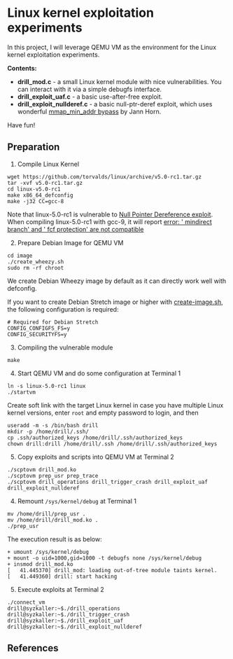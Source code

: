 # Linux kernel exploitation experiments

In this project, I will leverage QEMU VM as the environment for the Linux kernel exploitation experiments.

__Contents:__

  - __drill_mod.c__ - a small Linux kernel module with nice vulnerabilities.
  You can interact with it via a simple debugfs interface.
  - __drill_exploit_uaf.c__ - a basic use-after-free exploit.
  - __drill_exploit_nullderef.c__ - a basic null-ptr-deref exploit, which uses 
  wonderful [mmap_min_addr bypass][1] by Jann Horn.

Have fun!

## Preparation

1. Compile Linux Kernel

```
wget https://github.com/torvalds/linux/archive/v5.0-rc1.tar.gz
tar -xvf v5.0-rc1.tar.gz
cd linux-v5.0-rc1
make x86_64_defconfig
make -j32 CC=gcc-8
```

Note that linux-5.0-rc1 is vulnerable to [Null Pointer Dereference exploit][1]. When compiling linux-5.0-rc1 with gcc-9, it will report [error: ' mindirect branch' and ' fcf protection' are not compatible
](https://mudongliang.github.io/2021/04/09/error-mindirect-branch-and-fcf-protection-are-not-compatible.html)

2. Prepare Debian Image for QEMU VM

```
cd image
./create_wheezy.sh
sudo rm -rf chroot
```
We create Debian Wheezy image by default as it can directly work well with defconfig.

If you want to create Debian Stretch image or higher with [create-image.sh][2], the following configuration is required:

```
# Required for Debian Stretch
CONFIG_CONFIGFS_FS=y
CONFIG_SECURITYFS=y
```

3. Compiling the vulnerable module

```
make
```

4. Start QEMU VM and do some configuration at Terminal 1

```
ln -s linux-5.0-rc1 linux
./startvm
```

Create soft link with the target Linux kernel in case you have multiple Linux kernel versions, enter `root` and empty password to login, and then

```
useradd -m -s /bin/bash drill
mkdir -p /home/drill/.ssh/
cp .ssh/authorized_keys /home/drill/.ssh/authorized_keys
chown drill:drill /home/drill/.ssh /home/drill/.ssh/authorized_keys
```

5. Copy exploits and scripts into QEMU VM at Terminal 2

```
./scptovm drill_mod.ko
./scptovm prep_usr prep_trace
./scptovm drill_operations drill_trigger_crash drill_exploit_uaf drill_exploit_nullderef 
```

4. Remount `/sys/kernel/debug` at Terminal 1

```
mv /home/drill/prep_usr .
mv /home/drill/drill_mod.ko .
./prep_usr
```

The execution result is as below:
```
+ umount /sys/kernel/debug
+ mount -o uid=1000,gid=1000 -t debugfs none /sys/kernel/debug
+ insmod drill_mod.ko
[   41.445370] drill_mod: loading out-of-tree module taints kernel.
[   41.449360] drill: start hacking
```

5. Execute exploits at Terminal 2

```
./connect_vm
drill@syzkaller:~$./drill_operations
drill@syzkaller:~$./drill_trigger_crash
drill@syzkaller:~$./drill_exploit_uaf
drill@syzkaller:~$./drill_exploit_nullderef 
```

## References

[1]: https://bugs.chromium.org/p/project-zero/issues/detail?id=1792&desc=2
[2]: https://github.com/google/syzkaller/blob/master/tools/create-image.sh

